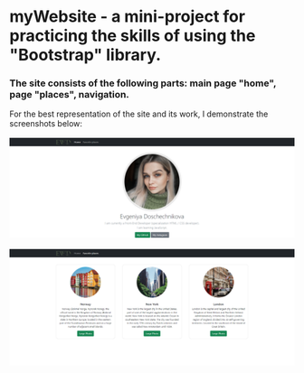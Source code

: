 # myWebsite - a mini-project for practicing the skills of using the "Bootstrap" library.
### The site consists of the following parts: main page "home", page "places", navigation.
For the best representation of the site and its work, I demonstrate the screenshots below:
  <br>
  <br>
 <img src="https://github.com/e-doschechnikova/myWebsite/blob/master/intro/main.png?raw=true" />
  <br>
  <br>
   <img src="https://github.com/e-doschechnikova/myWebsite/blob/master/intro/places.png?raw=true" />

